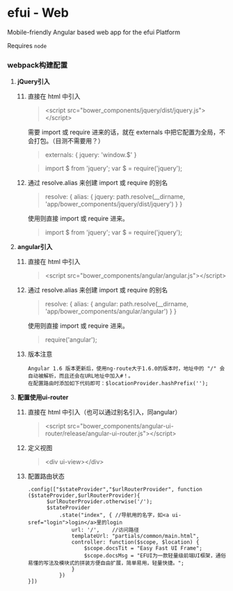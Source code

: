 # efui - Web

Mobile-friendly Angular based web app for the efui Platform

Requires ```node```


### webpack构建配置
1. **jQuery引入**
    
    11. 直接在 html 中引入
        
        > &lt;script src="bower_components/jquery/dist/jquery.js">&lt;/script>
        
          需要 import 或 require 进来的话，就在 externals 中把它配置为全局，不会打包。（目测不需要用？）
        > externals: {
              jquery: 'window.$'
          }
          
        > import $ from 'jquery';
          var $ = require('jquery');

    11. 通过 resolve.alias 来创建 import 或 require 的别名
    
        > resolve: {
            alias: {
                jquery: path.resolve(__dirname, 'app/bower_components/jquery/dist/jquery')
            }
        }
        
          使用则直接 import 或 require 进来。
        > import $ from 'jquery';
          var $ = require('jquery');

1. **angular引入**
    
    11. 直接在 html 中引入
        
        > &lt;script src="bower_components/angular/angular.js">&lt;/script>
        
    11. 通过 resolve.alias 来创建 import 或 require 的别名
    
        > resolve: {
            alias: {
                angular: path.resolve(__dirname, 'app/bower_components/angular/angular')
            }
        }
        
          使用则直接 import 或 require 进来。
        > require('angular');
        
    11. 版本注意
        ```
        Angular 1.6 版本更新后，使用ng-route大于1.6.0的版本时，地址中的 "/" 会自动被解析，而且还会在URL地址中加入#！。
        在配置路由时添加如下代码即可：$locationProvider.hashPrefix('');
        ```
        
1. **配置使用ui-router**
    
    11. 直接在 html 中引入（也可以通过别名引入，同angular）
        
        > &lt;script src="bower_components/angular-ui-router/release/angular-ui-router.js">&lt;/script>
        
    11. 定义视图
    
        > &lt;div ui-view>&lt;/div>
        
    11. 配置路由状态
    
          ```
          .config(["$stateProvider","$urlRouterProvider", function ($stateProvider,$urlRouterProvider){
                $urlRouterProvider.otherwise('/');
                $stateProvider
                    .state("index", { //导航用的名字，如<a ui-sref="login">login</a>里的login
                        url: '/',    //访问路径
                        templateUrl: "partials/common/main.html",
                        controller: function($scope, $location) {
                            $scope.docsTit = "Easy Fast UI Frame";
                            $scope.docsMsg = "EFUI为一款轻量级前端UI框架，通俗易懂的写法及模块式的拼装方便自由扩展，简单易用，轻量快捷。";
                        }
                    })
          }])
          ```